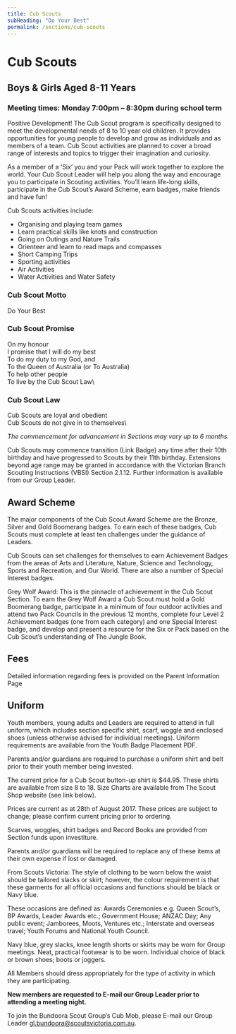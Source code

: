 ```yaml
---
title: Cub Scouts
subHeading: "Do Your Best"
permalink: /sections/cub-scouts
---
```


# Cub Scouts
## Boys & Girls Aged 8-11 Years
### Meeting times: Monday 7:00pm – 8:30pm during school term

Positive Development! The Cub Scout program is specifically designed to meet the developmental needs of 8 to 10 year old children. It provides opportunities for young people to develop and grow as individuals and as members of a team. Cub Scout activities are planned to cover a broad range of interests and topics to trigger their imagination and curiosity.

As a member of a ‘Six’ you and your Pack will work together to explore the world. Your Cub Scout Leader will help you along the way and encourage you to participate in Scouting activities. You’ll learn life-long skills, participate in the Cub Scout’s Award Scheme, earn badges, make friends and have fun!

Cub Scouts activities include:
* Organising and playing team games
* Learn practical skills like knots and construction
* Going on Outings and Nature Trails
* Orienteer and learn to read maps and compasses
* Short Camping Trips
* Sporting activities
* Air Activities
* Water Activities and Water Safety

### Cub Scout Motto
Do Your Best

### Cub Scout Promise
On my honour\
I promise that I will do my best\
To do my duty to my God, and\
To the Queen of Australia (or To Australia)\
To help other people\
To live by the Cub Scout Law\

### Cub Scout Law
Cub Scouts are loyal and obedient\
Cub Scouts do not give in to themselves\

*The commencement for advancement in Sections may vary up to 6 months.*

Cub Scouts may commence transition (Link Badge) any time after their 10th birthday and have progressed to Scouts by their 11th birthday. Extensions beyond age range may be granted in accordance with the Victorian Branch Scouting Instructions (VBSI) Section 2.1.12. Further information is available from our Group Leader.

## Award Scheme
The major components of the Cub Scout Award Scheme are the Bronze, Silver and Gold Boomerang badges. To earn each of these badges, Cub Scouts must complete at least ten challenges under the guidance of Leaders.

Cub Scouts can set challenges for themselves to earn Achievement Badges from the areas of Arts and Literature, Nature, Science and Technology, Sports and Recreation, and Our World. There are also a number of Special Interest badges.

Grey Wolf Award: This is the pinnacle of achievement in the Cub Scout Section. To earn the Grey Wolf Award a Cub Scout must hold a Gold Boomerang badge, participate in a minimum of four outdoor activities and attend two Pack Councils in the previous 12 months, complete four Level 2 Achievement badges (one from each category) and one Special Interest badge, and develop and present a resource for the Six or Pack based on the Cub Scout’s understanding of The Jungle Book.

## Fees
Detailed information regarding fees is provided on the Parent Information Page

## Uniform
Youth members, young adults and Leaders are required to attend in full uniform, which includes section specific shirt, scarf, woggle and enclosed shoes (unless otherwise advised for individual meetings). Uniform requirements are available from the Youth Badge Placement PDF.

Parents and/or guardians are required to purchase a uniform shirt and belt prior to their youth member being invested.

The current price for a Cub Scout button-up shirt is $44.95. These shirts are available from size 8 to 18. Size Charts are available from The Scout Shop website (see link below).

Prices are current as at 28th of August 2017. These prices are subject to change; please confirm current pricing prior to ordering.

Scarves, woggles, shirt badges and Record Books are provided from Section funds upon investiture.

Parents and/or guardians will be required to replace any of these items at their own expense if lost or damaged.

From Scouts Victoria: The style of clothing to be worn below the waist should be tailored slacks or skirt; however, the colour requirement is that these garments for all official occasions and functions should be black or Navy blue.

These occasions are defined as: Awards Ceremonies e.g. Queen Scout’s, BP Awards, Leader Awards etc.; Government House; ANZAC Day; Any public event; Jamborees, Moots, Ventures etc.; Interstate and overseas travel; Youth Forums and National Youth Council.

Navy blue, grey slacks, knee length shorts or skirts may be worn for Group meetings. Neat, practical footwear is to be worn. Individual choice of black or brown shoes; boots or joggers.

All Members should dress appropriately for the type of activity in which they are participating.

**New members are requested to E-mail our Group Leader prior to attending a meeting night.**

To join the Bundoora Scout Group’s Cub Mob, please E-mail our Group Leader gl.bundoora@scoutsvictoria.com.au.